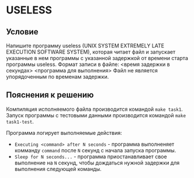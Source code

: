 # USELESS

## Условие
Напишите программу useless (UNIX SYSTEM EXTREMELY LATE EXECUTION SOFTWARE SYSTEM), которая читает файл и запускает указанные в нем программы с указанной задержкой от времени старта программы useless. Формат записи в файле: 
<время задержки в секундах> <программа для выполнения> 
Файл не является упорядоченным по временам задержки.

## Пояснения к решению
Компиляция исполняемого файла производится командой `make task1`. Запуск программы с тестовыми данными производится командой `make task1-test`.

Программа логирует выполняемые действия: 
- `Executing <command> after N seconds` - программа выполненяет комманду `command` после `N` секунд с начала запуска программы.
- `Sleep for N seconds...` - программа приостанавливает свое выполнение на `N` секунд, чтобы дождаться нужной задержки для выполнения следующей команды.
